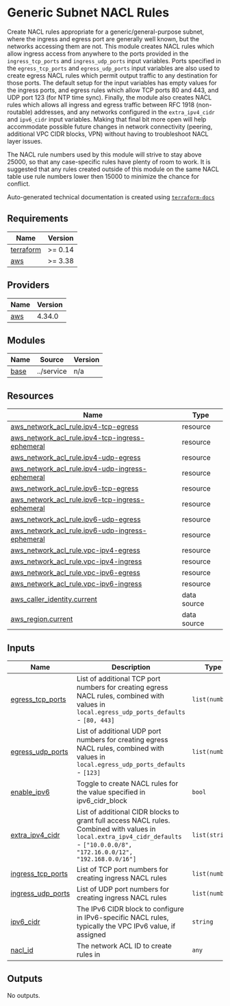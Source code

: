 # Generic Subnet NACL Rules

Create NACL rules appropriate for a generic/general-purpose subnet, where the ingress and egress port are generally well
known, but the networks accessing them are not.  This module creates NACL rules which allow ingress access from anywhere
to the ports provided in the `ingress_tcp_ports` and `ingress_udp_ports` input variables.  Ports specified in the
`egress_tcp_ports` and `egress_udp_ports` input variables are also used to create egress NACL rules which permit
output traffic to any destination for those ports.  The default setup for the input variables has empty values for the
ingress ports, and egress rules which allow TCP ports 80 and 443, and UDP port 123 (for NTP time sync).  Finally, the
module also creates NACL rules which allows all ingress and egress traffic between RFC 1918 (non-routable) addresses, and
any networks configured in the `extra_ipv4_cidr` and `ipv6_cidr` input variables.  Making that final bit more open will
help accommodate possible future changes in network connectivity (peering, additional VPC CIDR blocks, VPN) without
having to troubleshoot NACL layer issues.

The NACL rule numbers used by this module will strive to stay above 25000, so that any case-specific rules have plenty of
room to work.  It is suggested that any rules created outside of this module on the same NACL table use rule numbers lower
then 15000 to minimize the chance for conflict.
<!-- BEGINNING OF PRE-COMMIT-TERRAFORM DOCS HOOK -->
Auto-generated technical documentation is created using [`terraform-docs`](https://terraform-docs.io/)

## Requirements

| Name | Version |
|------|---------|
| <a name="requirement_terraform"></a> [terraform](#requirement\_terraform) | >= 0.14 |
| <a name="requirement_aws"></a> [aws](#requirement\_aws) | >= 3.38 |

## Providers

| Name | Version |
|------|---------|
| <a name="provider_aws"></a> [aws](#provider\_aws) | 4.34.0 |

## Modules

| Name | Source | Version |
|------|--------|---------|
| <a name="module_base"></a> [base](#module\_base) | ../service | n/a |

## Resources

| Name | Type |
|------|------|
| [aws_network_acl_rule.ipv4-tcp-egress](https://registry.terraform.io/providers/hashicorp/aws/latest/docs/resources/network_acl_rule) | resource |
| [aws_network_acl_rule.ipv4-tcp-ingress-ephemeral](https://registry.terraform.io/providers/hashicorp/aws/latest/docs/resources/network_acl_rule) | resource |
| [aws_network_acl_rule.ipv4-udp-egress](https://registry.terraform.io/providers/hashicorp/aws/latest/docs/resources/network_acl_rule) | resource |
| [aws_network_acl_rule.ipv4-udp-ingress-ephemeral](https://registry.terraform.io/providers/hashicorp/aws/latest/docs/resources/network_acl_rule) | resource |
| [aws_network_acl_rule.ipv6-tcp-egress](https://registry.terraform.io/providers/hashicorp/aws/latest/docs/resources/network_acl_rule) | resource |
| [aws_network_acl_rule.ipv6-tcp-ingress-ephemeral](https://registry.terraform.io/providers/hashicorp/aws/latest/docs/resources/network_acl_rule) | resource |
| [aws_network_acl_rule.ipv6-udp-egress](https://registry.terraform.io/providers/hashicorp/aws/latest/docs/resources/network_acl_rule) | resource |
| [aws_network_acl_rule.ipv6-udp-ingress-ephemeral](https://registry.terraform.io/providers/hashicorp/aws/latest/docs/resources/network_acl_rule) | resource |
| [aws_network_acl_rule.vpc-ipv4-egress](https://registry.terraform.io/providers/hashicorp/aws/latest/docs/resources/network_acl_rule) | resource |
| [aws_network_acl_rule.vpc-ipv4-ingress](https://registry.terraform.io/providers/hashicorp/aws/latest/docs/resources/network_acl_rule) | resource |
| [aws_network_acl_rule.vpc-ipv6-egress](https://registry.terraform.io/providers/hashicorp/aws/latest/docs/resources/network_acl_rule) | resource |
| [aws_network_acl_rule.vpc-ipv6-ingress](https://registry.terraform.io/providers/hashicorp/aws/latest/docs/resources/network_acl_rule) | resource |
| [aws_caller_identity.current](https://registry.terraform.io/providers/hashicorp/aws/latest/docs/data-sources/caller_identity) | data source |
| [aws_region.current](https://registry.terraform.io/providers/hashicorp/aws/latest/docs/data-sources/region) | data source |

## Inputs

| Name | Description | Type | Default | Required |
|------|-------------|------|---------|:--------:|
| <a name="input_egress_tcp_ports"></a> [egress\_tcp\_ports](#input\_egress\_tcp\_ports) | List of additional TCP port numbers for creating egress NACL rules, combined with values in `local.egress_udp_ports_defaults` - `[80, 443]` | `list(number)` | `[]` | no |
| <a name="input_egress_udp_ports"></a> [egress\_udp\_ports](#input\_egress\_udp\_ports) | List of additional UDP port numbers for creating egress NACL rules, combined with values in `local.egress_udp_ports_defaults` - `[123]` | `list(number)` | `[]` | no |
| <a name="input_enable_ipv6"></a> [enable\_ipv6](#input\_enable\_ipv6) | Toggle to create NACL rules for the value specified in ipv6\_cidr\_block | `bool` | `false` | no |
| <a name="input_extra_ipv4_cidr"></a> [extra\_ipv4\_cidr](#input\_extra\_ipv4\_cidr) | List of additional CIDR blocks to grant full access NACL rules.<br>  Combined with values in `local.extra_ipv4_cidr_defaults` - `["10.0.0.0/8", "172.16.0.0/12", "192.168.0.0/16"]` | `list(string)` | `[]` | no |
| <a name="input_ingress_tcp_ports"></a> [ingress\_tcp\_ports](#input\_ingress\_tcp\_ports) | List of TCP port numbers for creating ingress NACL rules | `list(number)` | `[]` | no |
| <a name="input_ingress_udp_ports"></a> [ingress\_udp\_ports](#input\_ingress\_udp\_ports) | List of UDP port numbers for creating ingress NACL rules | `list(number)` | `[]` | no |
| <a name="input_ipv6_cidr"></a> [ipv6\_cidr](#input\_ipv6\_cidr) | The IPv6 CIDR block to configure in IPv6-specific NACL rules, typically the VPC IPv6 value, if assigned | `string` | `null` | no |
| <a name="input_nacl_id"></a> [nacl\_id](#input\_nacl\_id) | The network ACL ID to create rules in | `any` | n/a | yes |

## Outputs

No outputs.
<!-- END OF PRE-COMMIT-TERRAFORM DOCS HOOK -->
